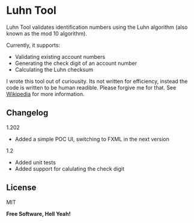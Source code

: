 Luhn Tool
=========

Luhn Tool validates identification numbers using the Luhn algorithm (also known as the mod 10 algorithm).

Currently, it supports:

  - Validating existing account numbers
  - Generating the check digit of an account number
  - Calculating the Luhn checksum

I wrote this tool out of curiousity. Its not written for efficiency, instead the code is written to be human readible. Please forgive me for that. See [Wikipedia] for more information.

Changelog
----
1.202

  - Added a simple POC UI, switching to FXML in the next version

1.2

  - Added unit tests
  - Added support for calulating the check digit


License 
----

MIT


**Free Software, Hell Yeah!**

[Wikipedia]:http://en.wikipedia.org/wiki/Luhn_algorithm 